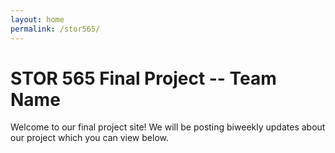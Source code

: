 ```yaml
---
layout: home
permalink: /stor565/
---
```


# STOR 565 Final Project -- Team Name 

Welcome to our final project site! We will be posting biweekly updates about our project which you can view below.


